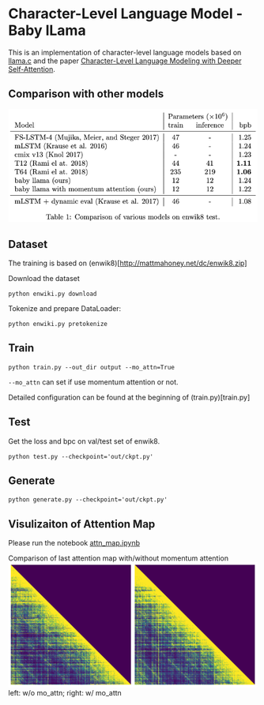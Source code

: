 # Character-Level Language Model - Baby lLama

This is an implementation of character-level language models based on [llama.c](https://github.com/karpathy/llama2.c) and the paper [Character-Level Language Modeling with Deeper Self-Attention](https://arxiv.org/abs/1808.04444).

## Comparison with other models
![comp](assets/comparison.png)

## Dataset
The training is based on (enwik8)[http://mattmahoney.net/dc/enwik8.zip]

Download the dataset
```shell
python enwiki.py download
```

Tokenize and prepare DataLoader:
```shell
python enwiki.py pretokenize
```

## Train
```shell
python train.py --out_dir output --mo_attn=True
```
`--mo_attn` can set if use momentum attention or not.

Detailed configuration can be found at the beginning of (train.py)[train.py]

## Test
Get the loss and bpc on val/test set of enwik8.
```shell
python test.py --checkpoint='out/ckpt.py'
```

## Generate
```shell
python generate.py --checkpoint='out/ckpt.py'
```

## Visulizaiton of Attention Map
Please run the notebook [attn_map.ipynb](attn_map.ipynb)

Comparison of last attention map with/without momentum attention
![](assets/attn_map.png)
left: w/o mo_attn; right: w/ mo_attn
